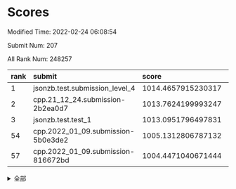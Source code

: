 # Scores

Modified Time: 2022-02-24 06:08:54

Submit Num: 207

All Rank Num: 248257

| rank |               submit               |       score        |       sigma        | pk_num |
| :--- | :--------------------------------- | :----------------- | :----------------- | :----- |
| 1    | jsonzb.test.submission_level_4     | 1014.4657915230317 | 0.8256850728385459 | 4795   |
| 2    | cpp.21_12_24.submission-2b2ea0d7   | 1013.7624199993247 | 0.7976494950916106 | 4795   |
| 3    | jsonzb.test.test_1                 | 1013.0951796497831 | 0.8123072819898096 | 4795   |
| 54   | cpp.2022_01_09.submission-5b0e3de2 | 1005.1312806787132 | 0.7158382036012165 | 4794   |
| 57   | cpp.2022_01_09.submission-816672bd | 1004.4471040671444 | 0.721133539686068  | 4793   |


<details>
<summary>全部</summary>

| rank |                 submit                 |       score        |       sigma        | pk_num |
| :--- | :------------------------------------- | :----------------- | :----------------- | :----- |
| 1    | jsonzb.test.submission_level_4         | 1014.4657915230317 | 0.8256850728385459 | 4795   |
| 2    | cpp.21_12_24.submission-2b2ea0d7       | 1013.7624199993247 | 0.7976494950916106 | 4795   |
| 3    | jsonzb.test.test_1                     | 1013.0951796497831 | 0.8123072819898096 | 4795   |
| 4    | gobigger.level_3.submission_level_3_39 | 1012.048964805548  | 0.7865909722840191 | 4797   |
| 5    | gobigger.level_3.submission_level_3_47 | 1011.3045422999874 | 0.7788524286517409 | 4796   |
| 6    | gobigger.level_3.submission_level_3_11 | 1011.1453984421152 | 0.7813119093706775 | 4797   |
| 7    | gobigger.level_3.submission_level_3_25 | 1011.140376480418  | 0.7896176017609361 | 4800   |
| 8    | gobigger.level_3.submission_level_3_21 | 1011.0316350152041 | 0.7888778480656637 | 4798   |
| 9    | gobigger.level_3.submission_level_3_35 | 1010.8953504597293 | 0.7948322971329589 | 4804   |
| 10   | gobigger.level_3.submission_level_3_15 | 1010.889408512608  | 0.7644446325074735 | 4800   |
| 11   | gobigger.level_3.submission_level_3_8  | 1010.854671388757  | 0.7572441822758518 | 4801   |
| 12   | gobigger.level_3.submission_level_3_36 | 1010.8437892971629 | 0.7483330181380897 | 4798   |
| 13   | gobigger.level_3.submission_level_3_24 | 1010.7199419928944 | 0.775702352845467  | 4793   |
| 14   | gobigger.level_3.submission_level_3_2  | 1010.5288940740708 | 0.7642639089125761 | 4794   |
| 15   | gobigger.level_3.submission_level_3_42 | 1010.4830704965194 | 0.7788644982588198 | 4800   |
| 16   | gobigger.level_3.submission_level_3_26 | 1010.3701306058091 | 0.7884920621601469 | 4797   |
| 17   | gobigger.level_3.submission_level_3_7  | 1010.346161788483  | 0.7844598398833796 | 4797   |
| 18   | gobigger.level_3.submission_level_3_9  | 1010.2468600955059 | 0.7544767715627053 | 4797   |
| 19   | gobigger.level_3.submission_level_3_30 | 1010.1804692827183 | 0.7672313255727494 | 4794   |
| 20   | gobigger.level_3.submission_level_3_37 | 1010.1738125789849 | 0.7692133809581421 | 4800   |
| 21   | gobigger.level_3.submission_level_3_17 | 1010.1322315633961 | 0.7415454472275399 | 4797   |
| 22   | gobigger.level_3.submission_level_3_1  | 1010.1135738648421 | 0.76546804859919   | 4801   |
| 23   | gobigger.level_3.submission_level_3_20 | 1010.1121002115309 | 0.7584246959044965 | 4799   |
| 24   | gobigger.level_3.submission_level_3_16 | 1010.0856173577489 | 0.7371601452733141 | 4798   |
| 25   | gobigger.level_3.submission_level_3_14 | 1010.0127397655768 | 0.760264721050022  | 4799   |
| 26   | gobigger.level_3.submission_level_3_38 | 1010.0051207035705 | 0.7616185027420476 | 4800   |
| 27   | gobigger.level_3.submission_level_3_33 | 1009.99421055102   | 0.7601600790533747 | 4798   |
| 28   | gobigger.level_3.submission_level_3_13 | 1009.9504800235436 | 0.7475360093458316 | 4797   |
| 29   | gobigger.level_3.submission_level_3_27 | 1009.9194465153142 | 0.7696193386338404 | 4796   |
| 30   | gobigger.level_3.submission_level_3_45 | 1009.9076568746794 | 0.7532540544645197 | 4797   |
| 31   | gobigger.level_3.submission_level_3_28 | 1009.8223617552889 | 0.7410392254766567 | 4795   |
| 32   | gobigger.level_3.submission_level_3_32 | 1009.7966437503318 | 0.7536632931172103 | 4798   |
| 33   | gobigger.level_3.submission_level_3_41 | 1009.739929769411  | 0.772333037068791  | 4800   |
| 34   | gobigger.level_3.submission_level_3_10 | 1009.7270954549248 | 0.7552222744146533 | 4796   |
| 35   | gobigger.level_3.submission_level_3_22 | 1009.7102988034982 | 0.7539096068847456 | 4798   |
| 36   | gobigger.level_3.submission_level_3_34 | 1009.7060426585695 | 0.7555735164550473 | 4797   |
| 37   | gobigger.level_3.submission_level_3_40 | 1009.6930477819536 | 0.7349307873429107 | 4797   |
| 38   | gobigger.level_3.submission_level_3_31 | 1009.641959989617  | 0.7457077616293756 | 4795   |
| 39   | gobigger.level_3.submission_level_3_46 | 1009.6352902498694 | 0.7590548753555886 | 4795   |
| 40   | gobigger.level_3.submission_level_3_48 | 1009.5717186718131 | 0.7561694352141105 | 4796   |
| 41   | gobigger.level_3.submission_level_3_4  | 1009.3470228393397 | 0.7671010344368983 | 4798   |
| 42   | gobigger.level_3.submission_level_3_6  | 1009.3261529611759 | 0.7525635458528416 | 4801   |
| 43   | gobigger.level_3.submission_level_3_3  | 1009.2920686073144 | 0.7380618003429991 | 4799   |
| 44   | gobigger.level_3.submission_level_3_49 | 1009.2863856226554 | 0.7528149479242316 | 4797   |
| 45   | gobigger.level_3.submission_level_3_0  | 1009.2792815267339 | 0.7549121299179196 | 4798   |
| 46   | gobigger.level_3.submission_level_3_5  | 1009.2676100699238 | 0.7597404872199361 | 4797   |
| 47   | gobigger.level_3.submission_level_3_43 | 1009.2585647430541 | 0.7415895518806804 | 4798   |
| 48   | gobigger.level_3.submission_level_3_23 | 1009.2047718088463 | 0.7500329965696672 | 4794   |
| 49   | gobigger.level_3.submission_level_3_18 | 1009.0401258031713 | 0.7508062309587449 | 4798   |
| 50   | gobigger.level_3.submission_level_3_12 | 1008.8420274628751 | 0.7400358634849318 | 4797   |
| 51   | gobigger.level_3.submission_level_3_19 | 1008.7482928973724 | 0.7518480772053285 | 4798   |
| 52   | gobigger.level_3.submission_level_3_29 | 1008.3070778638655 | 0.7592404036076879 | 4791   |
| 53   | gobigger.level_3.submission_level_3_44 | 1008.1344016663879 | 0.7334490964480023 | 4804   |
| 54   | cpp.2022_01_09.submission-5b0e3de2     | 1005.1312806787132 | 0.7158382036012165 | 4794   |
| 55   | gobigger.level_1.submission_level_1_13 | 1004.9065943447602 | 0.7225174103689562 | 4795   |
| 56   | gobigger.level_1.submission_level_1_34 | 1004.4519519639973 | 0.7108439776259976 | 4797   |
| 57   | cpp.2022_01_09.submission-816672bd     | 1004.4471040671444 | 0.721133539686068  | 4793   |
| 58   | gobigger.level_1.submission_level_1_23 | 1004.3300474605918 | 0.7212411399448914 | 4798   |
| 59   | gobigger.level_1.submission_level_1_27 | 1004.3226470211291 | 0.7154884000679723 | 4792   |
| 60   | gobigger.level_1.submission_level_1_48 | 1004.2617707711942 | 0.7142329222637941 | 4789   |
| 61   | gobigger.level_1.submission_level_1_43 | 1004.2292814403962 | 0.7068459487260536 | 4798   |
| 62   | gobigger.level_1.submission_level_1_0  | 1004.2280457796339 | 0.7066111912497515 | 4797   |
| 63   | gobigger.level_1.submission_level_1_29 | 1004.2117624797455 | 0.7131427265120027 | 4795   |
| 64   | gobigger.level_1.submission_level_1_31 | 1004.0005061007066 | 0.7206213455483957 | 4793   |
| 65   | gobigger.level_1.submission_level_1_14 | 1003.9376155541746 | 0.7151910161979809 | 4800   |
| 66   | gobigger.level_1.submission_level_1_44 | 1003.9126375761629 | 0.7129994891427532 | 4797   |
| 67   | gobigger.level_1.submission_level_1_46 | 1003.891738704456  | 0.7215308897136696 | 4800   |
| 68   | gobigger.level_1.submission_level_1_11 | 1003.8521208142284 | 0.7073383256609843 | 4798   |
| 69   | gobigger.level_1.submission_level_1_33 | 1003.7815411208879 | 0.7156074628720668 | 4794   |
| 70   | gobigger.level_1.submission_level_1_2  | 1003.7378649378832 | 0.7175501166921099 | 4796   |
| 71   | gobigger.level_1.submission_level_1_39 | 1003.6928637696071 | 0.7149944566889094 | 4797   |
| 72   | gobigger.level_1.submission_level_1_24 | 1003.6131446500885 | 0.7227093169540683 | 4803   |
| 73   | gobigger.level_1.submission_level_1_12 | 1003.5990323438895 | 0.7170382677638767 | 4796   |
| 74   | gobigger.level_1.submission_level_1_28 | 1003.5859164622582 | 0.7093036623194817 | 4800   |
| 75   | gobigger.level_1.submission_level_1_18 | 1003.5711981423361 | 0.7251239194946719 | 4797   |
| 76   | gobigger.level_1.submission_level_1_4  | 1003.5640017365782 | 0.7210841319169086 | 4799   |
| 77   | gobigger.level_1.submission_level_1_5  | 1003.5038718119067 | 0.7140561969238874 | 4797   |
| 78   | gobigger.level_1.submission_level_1_49 | 1003.5038477282371 | 0.7043131433031283 | 4799   |
| 79   | gobigger.level_1.submission_level_1_45 | 1003.4142707393015 | 0.7154244372076239 | 4800   |
| 80   | gobigger.level_1.submission_level_1_38 | 1003.3769633387345 | 0.7211418558818313 | 4798   |
| 81   | gobigger.level_1.submission_level_1_36 | 1003.3154895226006 | 0.716255022990706  | 4798   |
| 82   | gobigger.level_1.submission_level_1_3  | 1003.2948073679651 | 0.7116167420338856 | 4797   |
| 83   | gobigger.level_1.submission_level_1_26 | 1003.2840470646146 | 0.7204628319623635 | 4800   |
| 84   | gobigger.level_1.submission_level_1_16 | 1003.2544638858443 | 0.7159852194208519 | 4796   |
| 85   | gobigger.level_1.submission_level_1_17 | 1003.2370073234088 | 0.7141001250297414 | 4797   |
| 86   | gobigger.level_1.submission_level_1_47 | 1003.2332567007012 | 0.7225795310456024 | 4794   |
| 87   | gobigger.level_1.submission_level_1_25 | 1003.1870024839616 | 0.7200476571578787 | 4801   |
| 88   | gobigger.level_1.submission_level_1_1  | 1003.085282815961  | 0.7129057993164887 | 4801   |
| 89   | gobigger.level_1.submission_level_1_9  | 1002.9865247305958 | 0.7188538390152737 | 4798   |
| 90   | gobigger.level_1.submission_level_1_37 | 1002.9531676486315 | 0.7226710487824778 | 4793   |
| 91   | gobigger.level_1.submission_level_1_8  | 1002.912006264263  | 0.7146216190163022 | 4798   |
| 92   | gobigger.level_1.submission_level_1_42 | 1002.881654883982  | 0.7222779112954192 | 4793   |
| 93   | gobigger.level_1.submission_level_1_15 | 1002.8187966626925 | 0.7114816508914293 | 4801   |
| 94   | gobigger.level_1.submission_level_1_32 | 1002.7270458723754 | 0.7227940189711535 | 4796   |
| 95   | gobigger.level_1.submission_level_1_7  | 1002.6958727774949 | 0.7179226631044645 | 4797   |
| 96   | gobigger.level_1.submission_level_1_20 | 1002.6611907440733 | 0.7256004580839928 | 4798   |
| 97   | gobigger.level_1.submission_level_1_21 | 1002.603097834865  | 0.724286721432616  | 4797   |
| 98   | gobigger.level_1.submission_level_1_6  | 1002.5506464005277 | 0.7141169455578189 | 4791   |
| 99   | gobigger.level_1.submission_level_1_41 | 1002.5081696886003 | 0.7126361898388237 | 4798   |
| 100  | gobigger.level_1.submission_level_1_19 | 1002.4795847743916 | 0.708944926916765  | 4797   |
| 101  | gobigger.level_1.submission_level_1_10 | 1002.4385303276395 | 0.7171954125031115 | 4795   |
| 102  | gobigger.level_1.submission_level_1_35 | 1002.4350330786507 | 0.7212995532457239 | 4792   |
| 103  | gobigger.level_1.submission_level_1_40 | 1002.4175544562836 | 0.716958355318355  | 4795   |
| 104  | gobigger.level_1.submission_level_1_30 | 1002.2684852015153 | 0.7165482674554112 | 4797   |
| 105  | gobigger.level_1.submission_level_1_22 | 1001.8140656626063 | 0.717718857414683  | 4795   |
| 106  | gobigger.random.submission_random_19   | 997.128139400982   | 0.7096949885306294 | 4795   |
| 107  | gobigger.random.submission_random_39   | 997.092877942151   | 0.7168953637492211 | 4791   |
| 108  | gobigger.random.submission_random_44   | 997.0247816226871  | 0.704039028578886  | 4800   |
| 109  | gobigger.random.submission_random_6    | 996.9864902176209  | 0.7083182479499174 | 4794   |
| 110  | gobigger.random.submission_random_3    | 996.8658089020705  | 0.6983889490205085 | 4803   |
| 111  | gobigger.random.submission_random_21   | 996.8620869232753  | 0.6947692074285431 | 4803   |
| 112  | gobigger.random.submission_random_22   | 996.7904196428033  | 0.7155475032526188 | 4796   |
| 113  | gobigger.random.submission_random_4    | 996.7330609948076  | 0.7103356638592887 | 4801   |
| 114  | gobigger.random.submission_random_13   | 996.5801782457432  | 0.7128276507776363 | 4795   |
| 115  | gobigger.random.submission_random_12   | 996.5606574616086  | 0.7008945676117236 | 4797   |
| 116  | gobigger.random.submission_random_15   | 996.3837880536943  | 0.7102883840061396 | 4797   |
| 117  | gobigger.random.submission_random_41   | 996.24525214625    | 0.7079034473014127 | 4801   |
| 118  | gobigger.random.submission_random_42   | 996.1909499714009  | 0.7101446837750515 | 4800   |
| 119  | gobigger.random.submission_random_32   | 996.1666578714869  | 0.7176470387964937 | 4799   |
| 120  | gobigger.random.submission_random_25   | 996.1340656410321  | 0.7138969317318196 | 4802   |
| 121  | gobigger.random.submission_random_17   | 996.1230909221084  | 0.692585086133255  | 4801   |
| 122  | gobigger.random.submission_random_16   | 996.0505646494655  | 0.7089397973902922 | 4796   |
| 123  | gobigger.random.submission_random_29   | 996.0025386679641  | 0.7062347909323288 | 4798   |
| 124  | gobigger.random.submission_random_37   | 995.9887725270785  | 0.7156842161099377 | 4796   |
| 125  | gobigger.random.submission_random_45   | 995.966806014794   | 0.7180692934113748 | 4798   |
| 126  | gobigger.random.submission_random_28   | 995.9123812359792  | 0.7240125598673923 | 4794   |
| 127  | gobigger.random.submission_random_43   | 995.9024281198058  | 0.7075818860824036 | 4797   |
| 128  | gobigger.random.submission_random_2    | 995.8948927757627  | 0.7133544114367757 | 4798   |
| 129  | gobigger.random.submission_random_40   | 995.8888025514503  | 0.7029004274176763 | 4800   |
| 130  | gobigger.random.submission_random_14   | 995.8882712662963  | 0.7150380748638566 | 4800   |
| 131  | gobigger.random.submission_random_26   | 995.8871684274495  | 0.7187550674290243 | 4795   |
| 132  | gobigger.random.submission_random_30   | 995.8349513758172  | 0.703327051760133  | 4795   |
| 133  | gobigger.random.submission_random_24   | 995.83015291535    | 0.713080054794944  | 4794   |
| 134  | gobigger.random.submission_random_5    | 995.758040074622   | 0.70160743962033   | 4796   |
| 135  | gobigger.random.submission_random_1    | 995.7468133682835  | 0.7165486454917859 | 4798   |
| 136  | gobigger.random.submission_random_38   | 995.7014532353915  | 0.7242036094968637 | 4798   |
| 137  | gobigger.random.submission_random_47   | 995.6922809547642  | 0.7127936976431062 | 4798   |
| 138  | gobigger.random.submission_random_33   | 995.4732866510432  | 0.7116041213752159 | 4799   |
| 139  | gobigger.random.submission_random_20   | 995.363380175836   | 0.7131241917573777 | 4800   |
| 140  | gobigger.random.submission_random_36   | 995.3356835403556  | 0.7026867861856919 | 4798   |
| 141  | gobigger.random.submission_random_35   | 995.3101730162807  | 0.7143080547242358 | 4799   |
| 142  | gobigger.random.submission_random_49   | 995.2975287885134  | 0.703648970529539  | 4799   |
| 143  | gobigger.random.submission_random_7    | 995.2623186465114  | 0.7163829969941071 | 4795   |
| 144  | gobigger.random.submission_random_23   | 995.2538467872768  | 0.7107336965631647 | 4798   |
| 145  | gobigger.random.submission_random_0    | 995.2197425843394  | 0.711668930800846  | 4797   |
| 146  | gobigger.random.submission_random_27   | 995.1981942184335  | 0.7091224704986319 | 4794   |
| 147  | gobigger.random.submission_random_8    | 995.1852617489928  | 0.7086951868679602 | 4800   |
| 148  | gobigger.random.submission_random_9    | 995.1261940599804  | 0.7178826159643398 | 4798   |
| 149  | gobigger.random.submission_random_10   | 995.0030242609643  | 0.7102546149289706 | 4796   |
| 150  | gobigger.random.submission_random_18   | 994.9097202467433  | 0.7248350605539637 | 4795   |
| 151  | gobigger.random.submission_random_34   | 994.9057527602131  | 0.737778910110326  | 4796   |
| 152  | gobigger.random.submission_random_48   | 994.8727488114218  | 0.7089628754082365 | 4801   |
| 153  | gobigger.random.submission_random_46   | 994.765535658041   | 0.7236475848827677 | 4796   |
| 154  | gobigger.level_2.submission_level_2_39 | 994.7002195714293  | 0.7206211973477311 | 4803   |
| 155  | gobigger.level_2.submission_level_2_4  | 994.5847855838158  | 0.7165436427068574 | 4798   |
| 156  | gobigger.random.submission_random_31   | 994.2022945706462  | 0.7181998191724239 | 4802   |
| 157  | gobigger.level_2.submission_level_2_21 | 994.06007354576    | 0.7287154729906106 | 4800   |
| 158  | gobigger.random.submission_random_11   | 994.003467981357   | 0.7348061375271393 | 4798   |
| 159  | gobigger.level_2.submission_level_2_15 | 993.7491225292937  | 0.7388078209044173 | 4798   |
| 160  | gobigger.level_2.submission_level_2_32 | 993.3424616316285  | 0.7245416784828755 | 4796   |
| 161  | gobigger.level_2.submission_level_2_27 | 993.2627737163888  | 0.7295360897773848 | 4797   |
| 162  | gobigger.level_2.submission_level_2_49 | 993.2300983792042  | 0.7384606486508416 | 4794   |
| 163  | gobigger.level_2.submission_level_2_12 | 993.133460287401   | 0.7373605436130367 | 4798   |
| 164  | gobigger.level_2.submission_level_2_24 | 993.0541273877617  | 0.7464861711579094 | 4801   |
| 165  | gobigger.level_2.submission_level_2_44 | 992.9501218186965  | 0.7498412938849163 | 4796   |
| 166  | gobigger.level_2.submission_level_2_22 | 992.8978945983581  | 0.7411980521366048 | 4791   |
| 167  | gobigger.level_2.submission_level_2_41 | 992.8792342932908  | 0.7344226179958548 | 4797   |
| 168  | gobigger.level_2.submission_level_2_30 | 992.8692246953381  | 0.7344083733407839 | 4790   |
| 169  | gobigger.level_2.submission_level_2_19 | 992.8454298005713  | 0.7281259856607176 | 4798   |
| 170  | gobigger.level_2.submission_level_2_14 | 992.746333590957   | 0.7361672956144333 | 4802   |
| 171  | gobigger.level_2.submission_level_2_29 | 992.7048757480602  | 0.7565285609273829 | 4794   |
| 172  | gobigger.level_2.submission_level_2_0  | 992.6638594544265  | 0.7329832568447904 | 4796   |
| 173  | gobigger.level_2.submission_level_2_40 | 992.5228334504267  | 0.7555366799288737 | 4790   |
| 174  | gobigger.level_2.submission_level_2_48 | 992.5086217008721  | 0.7244351257220714 | 4797   |
| 175  | gobigger.level_2.submission_level_2_47 | 992.4885883702937  | 0.7248956804590247 | 4797   |
| 176  | gobigger.level_2.submission_level_2_13 | 992.366507211942   | 0.7490591600885665 | 4798   |
| 177  | gobigger.level_2.submission_level_2_25 | 992.3219223630075  | 0.7563582794295077 | 4798   |
| 178  | gobigger.level_2.submission_level_2_20 | 992.2115759568993  | 0.7378641107216876 | 4797   |
| 179  | gobigger.level_2.submission_level_2_35 | 992.0349756917354  | 0.7383134704395256 | 4798   |
| 180  | gobigger.level_2.submission_level_2_5  | 991.9976337688495  | 0.7394208820641561 | 4799   |
| 181  | gobigger.level_2.submission_level_2_8  | 991.9785543308441  | 0.7567836512299788 | 4797   |
| 182  | gobigger.level_2.submission_level_2_9  | 991.8693278512154  | 0.7542587924224698 | 4799   |
| 183  | gobigger.level_2.submission_level_2_1  | 991.819680410721   | 0.7348372896868854 | 4796   |
| 184  | gobigger.level_2.submission_level_2_3  | 991.8178770573046  | 0.7414579749180872 | 4796   |
| 185  | gobigger.level_2.submission_level_2_2  | 991.7756074877584  | 0.7696892821854203 | 4798   |
| 186  | gobigger.level_2.submission_level_2_23 | 991.7565750295275  | 0.7479338010791597 | 4798   |
| 187  | gobigger.level_2.submission_level_2_26 | 991.7380198921943  | 0.7502830434998513 | 4802   |
| 188  | gobigger.level_2.submission_level_2_18 | 991.6848065357436  | 0.7432894429993769 | 4797   |
| 189  | gobigger.level_2.submission_level_2_42 | 991.6390570298123  | 0.7374450989670227 | 4795   |
| 190  | gobigger.level_2.submission_level_2_10 | 991.5312294734046  | 0.7616645340180924 | 4798   |
| 191  | gobigger.level_2.submission_level_2_17 | 991.479730396705   | 0.7553379685128313 | 4794   |
| 192  | gobigger.level_2.submission_level_2_33 | 991.4641873539225  | 0.7657562900292081 | 4800   |
| 193  | gobigger.level_2.submission_level_2_11 | 991.4096534998143  | 0.7608587256706191 | 4798   |
| 194  | gobigger.level_2.submission_level_2_16 | 991.304641854961   | 0.736458952399544  | 4796   |
| 195  | gobigger.level_2.submission_level_2_46 | 991.2490221771775  | 0.7605991844684588 | 4796   |
| 196  | gobigger.level_2.submission_level_2_7  | 991.2260117439863  | 0.7765127752738028 | 4796   |
| 197  | gobigger.level_2.submission_level_2_28 | 991.2106115406202  | 0.7479373421762079 | 4797   |
| 198  | gobigger.level_2.submission_level_2_45 | 991.0881759086368  | 0.7654498117557137 | 4793   |
| 199  | gobigger.level_2.submission_level_2_36 | 990.9374415680716  | 0.7695651431346909 | 4802   |
| 200  | gobigger.level_2.submission_level_2_6  | 990.8926622176358  | 0.7519317479709279 | 4793   |
| 201  | gobigger.level_2.submission_level_2_37 | 990.8562876899572  | 0.752195156391667  | 4802   |
| 202  | gobigger.level_2.submission_level_2_34 | 990.7818494525251  | 0.7703202157197181 | 4796   |
| 203  | gobigger.level_2.submission_level_2_38 | 990.6433996446151  | 0.7598504279070672 | 4794   |
| 204  | gobigger.level_2.submission_level_2_31 | 990.4676868906361  | 0.765542500621311  | 4799   |
| 205  | gobigger.level_2.submission_level_2_43 | 990.4458174603764  | 0.7570087638772794 | 4798   |
| 206  | gobigger.none.submission_none_0        | 976.5615945950882  | 1.3867574796933289 | 4800   |
| 207  | gobigger.none.submission_none_1        | 976.2948014589741  | 1.3995127479305483 | 4797   |

</details>